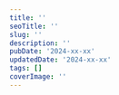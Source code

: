 ```yaml
---
title: ''
seoTitle: ''
slug: ''
description: ''
pubDate: '2024-xx-xx'
updatedDate: '2024-xx-xx'
tags: []
coverImage: ''
---
```

